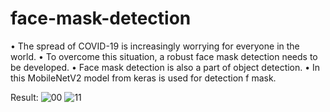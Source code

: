 # face-mask-detection





•	The spread of COVID-19 is increasingly worrying for everyone in the world.
•	To overcome this situation, a robust face mask detection needs to be developed.
•	Face mask detection is also a part of object detection.
•	In this MobileNetV2 model from keras is used for detection f mask.

Result:
![00](https://user-images.githubusercontent.com/90050256/132082911-556464c0-7491-4818-837b-4448fda873e6.PNG)
![11](https://user-images.githubusercontent.com/90050256/132082914-a817cf05-bc55-42d2-aad0-a13fb048308b.PNG)

